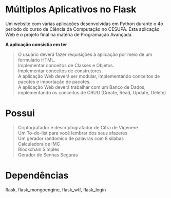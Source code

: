 # Múltiplos Aplicativos no Flask
Um website com várias aplicações desenvolvidas em Python durante o 4o período do curso de Ciência da Computação no CESUPA. Esta aplicação Web é o projeto final na matéria de Programação Avançada.  
  
**A aplicação consistia em ter**
> O usuário deverá fazer requisições à aplicação por meio de um formulário HTML.  
> Implementar conceitos de Classes e Objetos.  
> Implementar conceitos de construtores.  
> A aplicação Web deverá ser modular, implementando conceitos de pacotes e importação de pacotes.  
> A aplicação Web deverá trabalhar com um Banco de Dados, implementando os conceitos de CRUD (Create, Read, Update, Delete)  
  
# Possui
> Criptografador e descriptografador de Cifra de Vigenere  
> Um To-do-list para você lembrar dos seus afazeres  
> Um gerador randomico de palavras com 8 silabas  
> Calculadora de IMC  
> Blockchain Simples  
Gerador de Senhas Seguras
# Dependências
flask, flask_mongoengine, flask_wtf, flask_login

